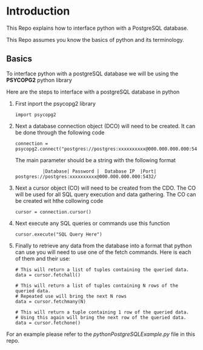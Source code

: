 # Introduction

This Repo explains how to interface python with a PostgreSQL database. 

This Repo assumes you know the basics of python and its terminology.

## Basics

To interface python with a postgreSQL database we will be using the **PSYCOPG2** python library

Here are the steps to interface with a postgreSQL database in python

1. First inport the psycopg2 library
    ```
    import psycopg2
    ```
2. Next a database connection object (DCO) will need to be created. It can be done through the following code
   ```
   connection = psycopg2.connect("postgres://postgres:xxxxxxxxxx@000.000.000.000:5432/")
   ```
   The main parameter should be a string with the following format

   ```
             |Database| Password |  Database IP  |Port|
   postgres://postgres:xxxxxxxxxx@000.000.000.000:5432/
   ```
3. Next a cursor object (CO) will need to be created from the CDO. The CO will be used for all SQL query execution and data gathering. The CO can be created wit hthe collowing code
   ```
   cursor = connection.cursor()
   ```
4. Next execute any SQL queries or commands use this function
   ```
   cursor.execute("SQL Query Here")
   ```
5. Finally to retrieve any data from the database into a format that python can use you will need to use one of the fetch commands. Here is each of them and their use:
   ```
   # This will return a list of tuples containing the queried data.
   data = cursor.fetchall()

   # This will return a list of tuples containing N rows of the queried data. 
   # Repeated use will bring the next N rows
   data = cursor.fetchmany(N)

   # This will return a tuple containing 1 row of the queried data. 
   # Using this again will bring the next row of the queried data.
   data = cursor.fetchone()
   ```

For an example please refer to the *pythonPostgreSQLExample.py* file in this repo.

